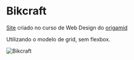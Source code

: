 # Bikcraft
 
 [Site](https://bikcraft-demo.vercel.app/) criado no curso de Web Design do [origamid](origamid.com)

Utilizando o modelo de grid, sem flexbox.


![Bikcraft](https://uploaddeimagens.com.br/images/003/083/238/original/bikcraft-demo_vercel.jpg?1613319407)
